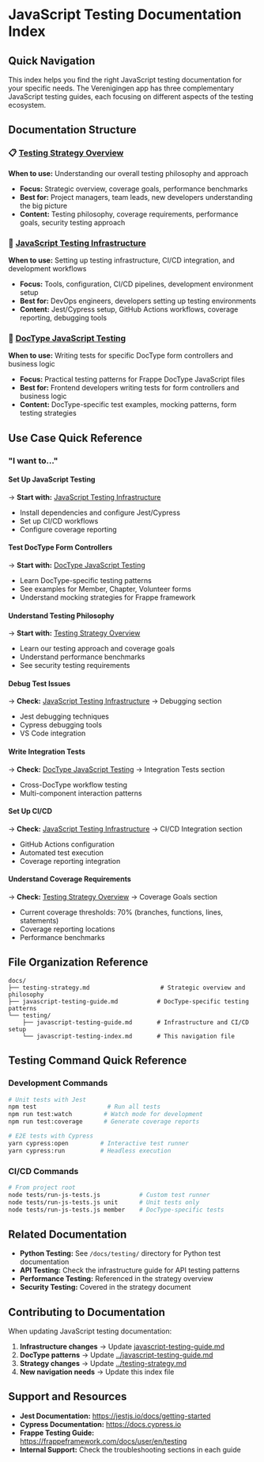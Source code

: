 # JavaScript Testing Documentation Index

## Quick Navigation

This index helps you find the right JavaScript testing documentation for your specific needs. The Verenigingen app has three complementary JavaScript testing guides, each focusing on different aspects of the testing ecosystem.

## Documentation Structure

### 📋 [Testing Strategy Overview](../testing-strategy.md)
**When to use:** Understanding our overall testing philosophy and approach
- **Focus:** Strategic overview, coverage goals, performance benchmarks
- **Best for:** Project managers, team leads, new developers understanding the big picture
- **Content:** Testing philosophy, coverage requirements, performance goals, security testing approach

### 🔧 [JavaScript Testing Infrastructure](javascript-testing-guide.md)
**When to use:** Setting up testing infrastructure, CI/CD integration, and development workflows
- **Focus:** Tools, configuration, CI/CD pipelines, development environment setup
- **Best for:** DevOps engineers, developers setting up testing environments
- **Content:** Jest/Cypress setup, GitHub Actions workflows, coverage reporting, debugging tools

### 📝 [DocType JavaScript Testing](../javascript-testing-guide.md)
**When to use:** Writing tests for specific DocType form controllers and business logic
- **Focus:** Practical testing patterns for Frappe DocType JavaScript files
- **Best for:** Frontend developers writing tests for form controllers and business logic
- **Content:** DocType-specific test examples, mocking patterns, form testing strategies

## Use Case Quick Reference

### "I want to..."

#### Set Up JavaScript Testing
→ **Start with:** [JavaScript Testing Infrastructure](javascript-testing-guide.md)
- Install dependencies and configure Jest/Cypress
- Set up CI/CD workflows
- Configure coverage reporting

#### Test DocType Form Controllers
→ **Start with:** [DocType JavaScript Testing](../javascript-testing-guide.md)
- Learn DocType-specific testing patterns
- See examples for Member, Chapter, Volunteer forms
- Understand mocking strategies for Frappe framework

#### Understand Testing Philosophy
→ **Start with:** [Testing Strategy Overview](../testing-strategy.md)
- Learn our testing approach and coverage goals
- Understand performance benchmarks
- See security testing requirements

#### Debug Test Issues
→ **Check:** [JavaScript Testing Infrastructure](javascript-testing-guide.md) → Debugging section
- Jest debugging techniques
- Cypress debugging tools
- VS Code integration

#### Write Integration Tests
→ **Check:** [DocType JavaScript Testing](../javascript-testing-guide.md) → Integration Tests section
- Cross-DocType workflow testing
- Multi-component interaction patterns

#### Set Up CI/CD
→ **Check:** [JavaScript Testing Infrastructure](javascript-testing-guide.md) → CI/CD Integration section
- GitHub Actions configuration
- Automated test execution
- Coverage reporting integration

#### Understand Coverage Requirements
→ **Check:** [Testing Strategy Overview](../testing-strategy.md) → Coverage Goals section
- Current coverage thresholds: 70% (branches, functions, lines, statements)
- Coverage reporting locations
- Performance benchmarks

## File Organization Reference

```
docs/
├── testing-strategy.md                    # Strategic overview and philosophy
├── javascript-testing-guide.md           # DocType-specific testing patterns
└── testing/
    ├── javascript-testing-guide.md       # Infrastructure and CI/CD setup
    └── javascript-testing-index.md       # This navigation file
```

## Testing Command Quick Reference

### Development Commands
```bash
# Unit tests with Jest
npm test                    # Run all tests
npm run test:watch         # Watch mode for development
npm run test:coverage      # Generate coverage reports

# E2E tests with Cypress
yarn cypress:open         # Interactive test runner
yarn cypress:run          # Headless execution
```

### CI/CD Commands
```bash
# From project root
node tests/run-js-tests.js           # Custom test runner
node tests/run-js-tests.js unit      # Unit tests only
node tests/run-js-tests.js member    # DocType-specific tests
```

## Related Documentation

- **Python Testing:** See `/docs/testing/` directory for Python test documentation
- **API Testing:** Check the infrastructure guide for API testing patterns
- **Performance Testing:** Referenced in the strategy overview
- **Security Testing:** Covered in the strategy document

## Contributing to Documentation

When updating JavaScript testing documentation:

1. **Infrastructure changes** → Update [javascript-testing-guide.md](javascript-testing-guide.md)
2. **DocType patterns** → Update [../javascript-testing-guide.md](../javascript-testing-guide.md)
3. **Strategy changes** → Update [../testing-strategy.md](../testing-strategy.md)
4. **New navigation needs** → Update this index file

## Support and Resources

- **Jest Documentation:** https://jestjs.io/docs/getting-started
- **Cypress Documentation:** https://docs.cypress.io
- **Frappe Testing Guide:** https://frappeframework.com/docs/user/en/testing
- **Internal Support:** Check the troubleshooting sections in each guide

